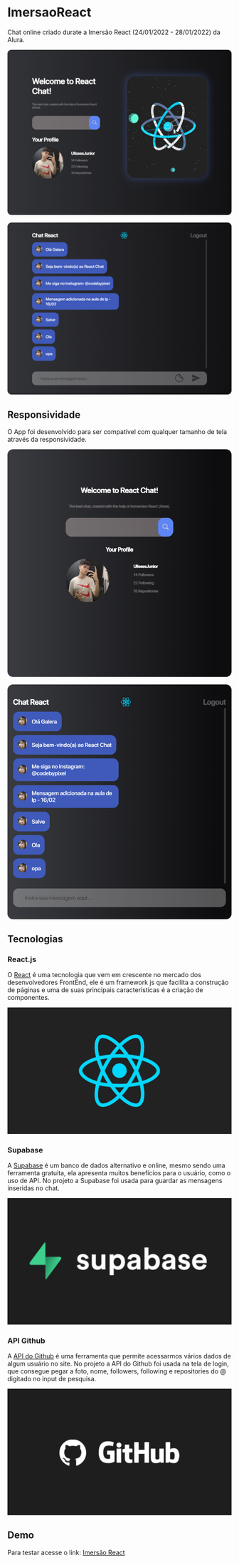 # ImersaoReact

Chat online criado durate a Imersão React (24/01/2022 - 28/01/2022) da Alura.

<p align="center">
<img src="src/img/ImersaoReact.png">
<p>

<p align="center">
<img src="src/img/ImersaoReact_Chat.png">
<p>

## Responsividade

O App foi desenvolvido para ser compatível com qualquer tamanho de tela através da responsividade. 

<p align="center">
<img src="src/img/ImersaoReact_m.png">
<p>

<p align="center">
<img src="src/img/ImersaoReact_Chat_m.png">
<p>

## Tecnologias

### React.js

O <a href="https://pt-br.reactjs.org" target="_blank">React</a> é uma tecnologia que vem em crescente no mercado dos desenvolvedores FrontEnd, ele é um framework js que facilita a construção de páginas e uma de suas principais características é a criação de componentes.

<p align="center">
<img src="src/img/React.png">
<p>

### Supabase

A <a href="https://supabase.com" target="_blank">Supabase</a> é um banco de dados alternativo e online, mesmo sendo uma ferramenta gratuita, ela apresenta muitos benefícios para o usuário, como o uso de API.
No projeto a Supabase foi usada para guardar as mensagens inseridas no chat.

<p align="center">
<img src="src/img/Supabase.png">
<p>

### API Github

A <a href="https://api.github.com" target="_blank">API do Github</a> é uma ferramenta que permite acessarmos vários dados de algum usuário no site. No projeto a API do Github foi usada na tela de login, que consegue pegar a foto, nome, followers, following e repositories do @ digitado no input de pesquisa.

<p align="center">
<img src="src/img/Github.png">
<p>

## Demo

Para testar acesse o link: 
<a href="https://ulissesjunior.github.io/ImersaoReact/" target="_blank">Imersão React</a>